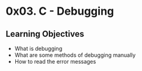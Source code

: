 # 0x03. C - Debugging

## Learning Objectives
  
- What is debugging  
- What are some methods of debugging manually  
- How to read the error messages  
